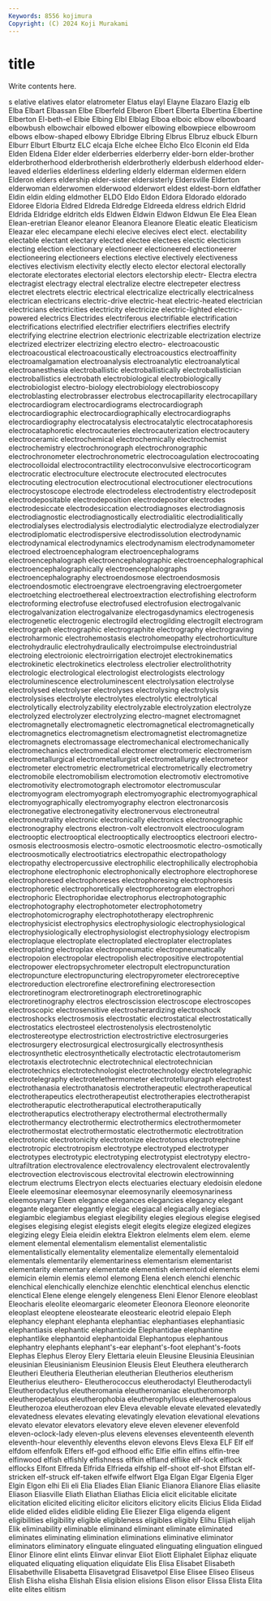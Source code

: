 ```yaml
---
Keywords: 8556 kojimura
Copyright: (C) 2024 Koji Murakami
---
```


# title

Write contents here.



s elative elatives elator elatrometer
Elatus elayl Elayne Elazaro Elazig elb Elba Elbart Elbassan Elbe
Elberfeld Elberon Elbert Elberta Elbertina Elbertine Elberton El-beth-el Elbie Elbing
Elbl Elblag Elboa elboic elbow elbowboard elbowbush elbowchair elbowed elbower
elbowing elbowpiece elbowroom elbows elbow-shaped elbowy Elbridge Elbring Elbrus Elbruz
elbuck Elburn Elburr Elburt Elburtz ELC elcaja Elche elchee Elcho
Elco Elconin eld Elda Elden Eldena Elder elder elderberries elderberry
elder-born elder-brother elderbrotherhood elderbrotherish elderbrotherly elderbush elderhood elder-leaved elderlies elderliness
elderling elderly elderman eldermen eldern Elderon elders eldership elder-sister eldersisterly
Eldersville Elderton elderwoman elderwomen elderwood elderwort eldest eldest-born eldfather Eldin
eldin elding eldmother ELDO Eldo Eldon Eldora Eldorado eldorado Eldoree
Eldoria Eldred Eldreda Eldredge Eldreeda eldress eldrich Eldrid Eldrida Eldridge
eldritch elds Eldwen Eldwin Eldwon Eldwun Ele Elea Elean Elean-eretrian
Eleanor eleanor Eleanora Eleanore Eleatic eleatic Eleaticism Eleazar elec elecampane
elechi elecive elecives elect elect. electability electable electant electary elected
electee electees electic electicism electing election electionary electioneer electioneered electioneerer
electioneering electioneers elections elective electively electiveness electives electivism electivity electly
electo elector electoral electorally electorate electorates electorial electors electorship electr-
Electra electra electragist electragy electral electralize electre electrepeter electress electret
electrets electric electrical electricalize electrically electricalness electrican electricans electric-drive electric-heat
electric-heated electrician electricians electricities electricity electricize electric-lighted electric-powered electrics Electrides
electriferous electrifiable electrification electrifications electrified electrifier electrifiers electrifies electrify electrifying
electrine electrion electrionic electrizable electrization electrize electrized electrizer electrizing electro
electro- electroacoustic electroacoustical electroacoustically electroacoustics electroaffinity electroamalgamation electroanalysis electroanalytic electroanalytical
electroanesthesia electroballistic electroballistically electroballistician electroballistics electrobath electrobiological electrobiologically electrobiologist electro-biology
electrobiology electrobioscopy electroblasting electrobrasser electrobus electrocapillarity electrocapillary electrocardiogram electrocardiograms electrocardiograph
electrocardiographic electrocardiographically electrocardiographs electrocardiography electrocatalysis electrocatalytic electrocataphoresis electrocataphoretic electrocauteries electrocauterization
electrocautery electroceramic electrochemical electrochemically electrochemist electrochemistry electrochronograph electrochronographic electrochronometer electrochronometric
electrocoagulation electrocoating electrocolloidal electrocontractility electroconvulsive electrocorticogram electrocratic electroculture electrocute electrocuted
electrocutes electrocuting electrocution electrocutional electrocutioner electrocutions electrocystoscope electrode electrodeless electrodentistry
electrodeposit electrodepositable electrodeposition electrodepositor electrodes electrodesiccate electrodesiccation electrodiagnoses electrodiagnosis electrodiagnostic
electrodiagnostically electrodialitic electrodialitically electrodialyses electrodialysis electrodialytic electrodialyze electrodialyzer electrodiplomatic electrodispersive
electrodissolution electrodynamic electrodynamical electrodynamics electrodynamism electrodynamometer electroed electroencephalogram electroencephalograms electroencephalograph
electroencephalographic electroencephalographical electroencephalographically electroencephalographs electroencephalography electroendosmose electroendosmosis electroendosmotic electroengrave electroengraving
electroergometer electroetching electroethereal electroextraction electrofishing electroform electroforming electrofuse electrofused electrofusion
electrogalvanic electrogalvanization electrogalvanize electrogasdynamics electrogenesis electrogenetic electrogenic electrogild electrogilding electrogilt
electrogram electrograph electrographic electrographite electrography electrograving electroharmonic electrohemostasis electrohomeopathy electrohorticulture
electrohydraulic electrohydraulically electroimpulse electroindustrial electroing electroionic electroirrigation electrojet electrokinematics electrokinetic
electrokinetics electroless electrolier electrolithotrity electrologic electrological electrologist electrologists electrology electroluminescence
electroluminescent electrolysation electrolyse electrolysed electrolyser electrolyses electrolysing electrolysis electrolysises electrolyte
electrolytes electrolytic electrolytical electrolytically electrolyzability electrolyzable electrolyzation electrolyze electrolyzed electrolyzer
electrolyzing electro-magnet electromagnet electromagnetally electromagnetic electromagnetical electromagnetically electromagnetics electromagnetism electromagnetist
electromagnetize electromagnets electromassage electromechanical electromechanically electromechanics electromedical electromer electromeric electromerism
electrometallurgical electrometallurgist electrometallurgy electrometeor electrometer electrometric electrometrical electrometrically electrometry electromobile
electromobilism electromotion electromotiv electromotive electromotivity electromotograph electromotor electromuscular electromyogram electromyograph
electromyographic electromyographical electromyographically electromyography electron electronarcosis electronegative electronegativity electronervous electroneutral
electroneutrality electronic electronically electronics electronographic electronography electrons electron-volt electronvolt electrooculogram
electrooptic electrooptical electrooptically electrooptics electroori electro-osmosis electroosmosis electro-osmotic electroosmotic electro-osmotically
electroosmotically electrootiatrics electropathic electropathology electropathy electropercussive electrophilic electrophilically electrophobia electrophone
electrophonic electrophonically electrophore electrophorese electrophoresed electrophoreses electrophoresing electrophoresis electrophoretic electrophoretically
electrophoretogram electrophori electrophoric Electrophoridae electrophorus electrophotographic electrophotography electrophotometer electrophotometry electrophotomicrography
electrophototherapy electrophrenic electrophysicist electrophysics electrophysiologic electrophysiological electrophysiologically electrophysiologist electrophysiology electropism
electroplaque electroplate electroplated electroplater electroplates electroplating electroplax electropneumatic electropneumatically electropoion
electropolar electropolish electropositive electropotential electropower electropsychrometer electropult electropuncturation electropuncture electropuncturing
electropyrometer electroreceptive electroreduction electrorefine electrorefining electroresection electroretinogram electroretinograph electroretinographic electroretinography
electros electroscission electroscope electroscopes electroscopic electrosensitive electrosherardizing electroshock electroshocks electrosmosis
electrostatic electrostatical electrostatically electrostatics electrosteel electrostenolysis electrostenolytic electrostereotype electrostriction electrostrictive
electrosurgeries electrosurgery electrosurgical electrosurgically electrosynthesis electrosynthetic electrosynthetically electrotactic electrotautomerism electrotaxis
electrotechnic electrotechnical electrotechnician electrotechnics electrotechnologist electrotechnology electrotelegraphic electrotelegraphy electrotelethermometer electrotellurograph
electrotest electrothanasia electrothanatosis electrotherapeutic electrotherapeutical electrotherapeutics electrotherapeutist electrotherapies electrotherapist electrotheraputic
electrotheraputical electrotheraputically electrotheraputics electrotherapy electrothermal electrothermally electrothermancy electrothermic electrothermics electrothermometer
electrothermostat electrothermostatic electrothermotic electrotitration electrotonic electrotonicity electrotonize electrotonus electrotrephine electrotropic
electrotropism electrotype electrotyped electrotyper electrotypes electrotypic electrotyping electrotypist electrotypy electro-ultrafiltration
electrovalence electrovalency electrovalent electrovalently electrovection electroviscous electrovital electrowin electrowinning electrum
electrums Electryon elects electuaries electuary eledoisin eledone Eleele eleemosinar eleemosynar
eleemosynarily eleemosynariness eleemosynary Eleen elegance elegances elegancies elegancy elegant elegante
eleganter elegantly elegiac elegiacal elegiacally elegiacs elegiambic elegiambus elegiast elegibility
elegies elegious elegise elegised elegises elegising elegist elegists elegit elegits
elegize elegized elegizes elegizing elegy Eleia eleidin elektra Elektron elelments
elem elem. eleme element elemental elementalism elementalist elementalistic elementalistically elementality
elementalize elementally elementaloid elementals elementarily elementariness elementarism elementarist elementarity elementary
elementate elementish elementoid elements elemi elemicin elemin elemis elemol elemong
Elena elench elenchi elenchic elenchical elenchically elenchize elenchtic elenchtical elenchus
elenctic elenctical Elene elenge elengely elengeness Eleni Elenor Elenore eleoblast
Eleocharis eleolite eleomargaric eleometer Eleonora Eleonore eleonorite eleoplast eleoptene eleostearate
eleostearic eleotrid elepaio Eleph elephancy elephant elephanta elephantiac elephantiases elephantiasic
elephantiasis elephantic elephanticide Elephantidae elephantine elephantlike elephantoid elephantoidal Elephantopus elephantous
elephantry elephants elephant's-ear elephant's-foot elephant's-foots Elephas Elephus Eleroy Elery Elettaria
eleuin Eleusine Eleusinia Eleusinian eleusinian Eleusinianism Eleusinion Eleusis Eleut Eleuthera
eleutherarch Eleutheri Eleutheria Eleutherian eleutherian Eleutherios eleutherism Eleutherius eleuthero- Eleutherococcus
eleutherodactyl Eleutherodactyli Eleutherodactylus eleutheromania eleutheromaniac eleutheromorph eleutheropetalous eleutherophobia eleutherophyllous eleutherosepalous
Eleutherozoa eleutherozoan elev Eleva elevable elevate elevated elevatedly elevatedness elevates
elevating elevatingly elevation elevational elevations elevato elevator elevators elevatory eleve
eleven elevener elevenfold eleven-oclock-lady eleven-plus elevens elevenses eleventeenth eleventh eleventh-hour
eleventhly elevenths elevon elevons Elevs Elexa ELF Elf elf elfdom
elfenfolk Elfers elf-god elfhood elfic Elfie elfin elfins elfin-tree elfinwood
elfish elfishly elfishness elfkin elfland elflike elf-lock elflock elflocks Elfont
Elfreda Elfrida Elfrieda elfship elf-shoot elf-shot Elfstan elf-stricken elf-struck elf-taken
elfwife elfwort Elga Elgan Elgar Elgenia Elger Elgin Elgon elhi
Eli eli Elia Eliades Elian Elianic Elianora Elianore Elias eliasite
Eliason Eliasville Eliath Eliathan Eliathas Elicia elicit elicitable elicitate elicitation
elicited eliciting elicitor elicitors elicitory elicits Elicius Elida Elidad elide
elided elides elidible eliding Elie Eliezer Eliga eligenda eligent eligibilities
eligibility eligible eligibleness eligibles eligibly Elihu Elijah elijah Elik eliminability
eliminable eliminand eliminant eliminate eliminated eliminates eliminating elimination eliminations eliminative
eliminator eliminators eliminatory elinguate elinguated elinguating elinguation elingued Elinor Elinore
elint elints Elinvar elinvar Eliot Eliott Eliphalet Eliphaz eliquate eliquated
eliquating eliquation eliquidate Elis Elisa Elisabet Elisabeth Elisabethville Elisabetta Elisavetgrad
Elisavetpol Elise Elisee Eliseo Eliseus Elish Elisha elisha Elishah Elisia
elision elisions Elison elisor Elissa Elista Elita elite elites elitism
